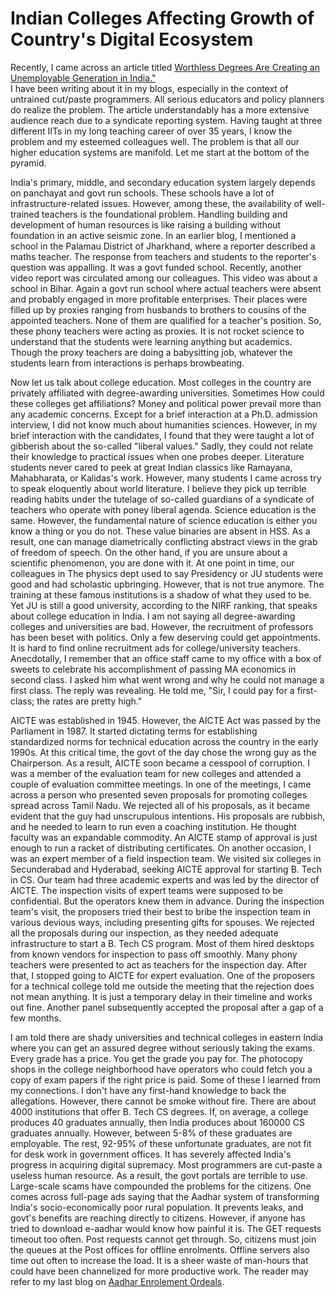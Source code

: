 # Indian Colleges Affecting Growth of Country's Digital Ecosystem 

Recently, I came across an article titled [Worthless Degrees Are Creating an Unemployable Generation in India."](https://www.bloomberg.com/news/articles/2023-04-17/india-s-worthless-college-degrees-undercut-world-s-fastest-growing-major-economy#xj4y7vzkg)  
I have been writing about it in my blogs, especially in the context of untrained cut/paste programmers. All serious educators and policy
planners do realize the problem. The
article understandably has a more extensive audience reach due to a syndicate reporting system. Having taught at three different IITs in my long teaching career 
of over 35 years, I know the problem and my esteemed colleagues well. The problem is that all our higher education systems are manifold. Let me start at
the bottom of the pyramid. 

India's primary, middle, and secondary education system largely depends on panchayat and govt run schools. These schools have
a lot of infrastructure-related issues. However, among these, the availability of well-trained teachers is the foundational problem. Handling building and development of human resources is like raising 
a building without foundation in an active seismic zone. In an earlier blog, I mentioned a school in the Palamau District of Jharkhand, where
a reporter described a maths teacher. The response from teachers and students to the reporter's question was appalling. It was a govt funded
school. Recently, another video report was circulated among our colleagues. This video was about a school in Bihar. Again a govt run school 
where actual teachers were absent and probably engaged in more profitable enterprises. Their places were filled up by proxies ranging from 
husbands to brothers to cousins of the appointed teachers. None of them are qualified for a teacher's position. So, these phony teachers
were acting as proxies. It is not rocket science to understand that the students were learning anything but academics. Though the proxy teachers
are doing a babysitting job, whatever the students learn from interactions is perhaps browbeating. 

Now let us talk about college education. Most colleges in the country are privately affiliated with degree-awarding universities. Sometimes
How could these colleges get affiliations? Money and political power prevail more than any academic concerns. Except for a brief interaction at
a Ph.D. admission interview, I did not know much about humanities sciences. However, in my brief interaction with the candidates, I found that they were 
taught a lot of gibberish about the so-called "liberal values."  Sadly, they could not relate their knowledge to practical issues when one
probes deeper. Literature students never cared to peek at great Indian classics like Ramayana, Mahabharata, or Kalidas's work. However, 
many students I came across try to speak eloquently about world literature. I believe they pick up terrible reading habits under the tutelage of so-called
guardians of a syndicate of teachers who operate with poney liberal agenda. Science education is the same. However, the fundamental nature of science education is either you know a thing or you do not. These value binaries are absent in HSS. As
a result, one can manage diametrically conflicting abstract views in the grab of freedom of speech. On the other hand, if you are unsure
about a scientific phenomenon, you are done with it. At one point in time, our colleagues in
The physics dept used to say Presidency or JU students were good and had scholastic upbringing. However, that is not true anymore. The training at 
these famous institutions is a shadow of what they used to be. Yet JU is still a good university, according to the NIRF ranking, that speaks about 
college education in India. I am not saying all degree-awarding colleges and universities are bad. However, the recruitment of professors has 
been beset with politics. Only a few deserving could get appointments. It is hard to find online recruitment ads for
college/university teachers. Anecdotally, I remember that an office staff came to my office with a box of sweets to celebrate his accomplishment
of passing MA economics in second class. I asked him what went wrong and why he could not manage a first class. The reply was revealing. 
He told me, "Sir, I could pay for a first-class; the rates are pretty high."

AICTE was established in 1945. However, the AICTE Act was passed by the Parliament in 1987. It started dictating terms for establishing  
standardized norms for technical education across the country in the early 1990s. At this critical time, the govt of the day chose the wrong guy
as the Chairperson. As a result, AICTE soon became a cesspool of corruption. I was a member of the evaluation team for new colleges and attended a 
couple of evaluation committee meetings. In one of the meetings, I came across a person who presented seven proposals for promoting colleges spread 
across Tamil Nadu. We rejected all of his proposals, as it became evident that the guy had unscrupulous intentions. His proposals are 
rubbish, and he needed to learn to run even a coaching institution. He thought faculty was an expandable commodity. An AICTE stamp of approval 
is just enough to run a racket of distributing certificates. On another occasion, I was an expert member of a field inspection team. We 
visited six colleges in Secunderabad and Hyderabad, seeking AICTE approval for starting B. Tech in CS. Our team had three academic experts 
and was led by the director of AICTE. The inspection visits of expert teams were supposed to be confidential. But the operators knew them in 
advance. During the inspection team's visit, the proposers tried their
best to bribe the inspection team in various devious ways, including presenting gifts for spouses. We rejected all the proposals during 
our inspection, as they needed adequate infrastructure to start a B. Tech CS program. Most of them hired desktops from known 
vendors for inspection to pass off smoothly. Many phony teachers were presented to act as teachers for the inspection day. After that, I stopped going
to AICTE for expert evaluation. One of the proposers for a technical college told me outside the meeting that the rejection does not
mean anything. It is just a temporary delay in their timeline and works out fine. Another panel subsequently accepted the proposal after
a gap of a few months. 

I am told there are shady universities and technical colleges in eastern India where you can get an assured degree without seriously taking the exams. 
Every grade has a price. You get the grade you pay for. The photocopy shops in the college neighborhood have operators who could 
fetch you a copy of exam papers if the right price is paid. Some of these I learned from my connections. I don't have any first-hand knowledge to back
the allegations. However, there cannot be smoke without fire. There are about 4000 institutions that offer B. Tech CS degrees. If, on
average, a college produces 40 graduates annually, then India produces about 160000 CS graduates annually. However, between 5-8% of these graduates
are employable. The rest, 92-95% of these unfortunate graduates, are not fit for desk work in government offices. It has severely affected India's
progress in acquiring digital supremacy. Most programmers are cut-paste a useless human resource. As a result, the govt portals are 
terrible to use. Large-scale scams have compounded the problems for the citizens. One comes across full-page ads saying that the Aadhar system of
transforming India's socio-economically poor rural population. It prevents leaks, and govt's benefits are reaching directly to citizens. However, if
anyone has tried to download e-aadhar would know how painful it is. The GET requests timeout too often. Post requests cannot get through. 
So, citizens must join the queues at the Post offices for offline enrolments. Offline servers also time out often to increase the load. It
is a sheer waste of man-hours that could have been channelized for more productive work. The reader may refer to my last blog on [Aadhar 
Enrolement Ordeals](./AadharUpdate.md).  

